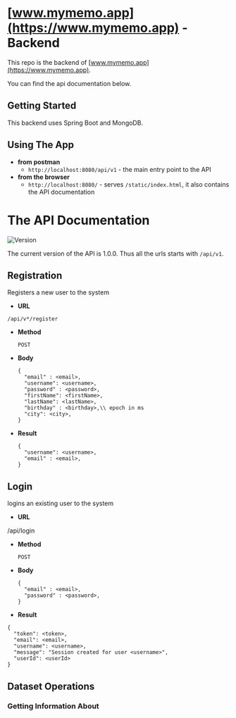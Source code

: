 # [www.mymemo.app](https://www.mymemo.app) - Backend

This repo is the backend of [www.mymemo.app](https://www.mymemo.app).

You can find the api documentation below.

## Getting Started

This backend uses Spring Boot and MongoDB.

## Using The App

- **from postman**
  - `http://localhost:8080/api/v1` - the main entry point to the API
- **from the browser**
  - `http://localhost:8080/` - serves `/static/index.html`, it also contains the API documentation

# The API Documentation

![Version](https://img.shields.io/badge/Version-1.0.0-brightgreen)

The current version of the API is 1.0.0. Thus all the urls starts with `/api/v1`.

## Registration

Registers a new user to the system

- **URL**

`/api/v*/register`

- **Method**

  `POST`

- **Body**

  ```
  {
    "email" : <email>,
    "username": <username>,
    "password" : <password>,
    "firstName": <firstName>,
    "lastName": <lastName>,
    "birthday" : <birthday>,\\ epoch in ms
    "city": <city>,
  }
  ```

- **Result**

  ```
  {
    "username": <username>,
    "email" : <email>,
  }
  ```

## Login

logins an existing user to the system

- **URL**

/api/login

- **Method**

  `POST`

- **Body**

  ```
  {
    "email" : <email>,
    "password" : <password>,
  }
  ```

- **Result**

```
{
  "token": <token>,
  "email": <email>,
  "username": <username>,
  "message": "Session created for user <username>",
  "userId": <userId>
}
```

## Dataset Operations

### Getting Information About
